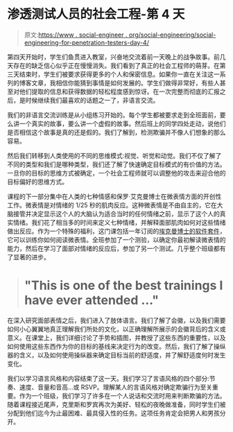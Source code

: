 # 渗透测试人员的社会工程-第 4 天

> 原文:[https://www . social-engineer . org/social-engineering/social-engineering-for-penetration-testers-day-4/](https://www.social-engineer.org/social-engineering/social-engineering-for-penetration-testers-day-4/)

第四天开始时，学生们鱼贯进入教室，兴奋地交流着前一天晚上的战争故事。前几天存在的缺乏信心似乎正在慢慢消失。我们看到了真正的社会工程师的萌芽。在第三天结束时，学生们被要求获得更多的个人和保密信息。如果你一直在关注这一系列的博客文章，我相信你能猜到事情是如何发展的。学生们做得非常好，有些人甚至对他们提取的信息和获得数据的轻松程度感到惊讶。在一次完整而彻底的汇报之后，是时候继续我们最喜欢的话题之一了，非语言交流。

我们的非语言交流训练是从小组练习开始的。每个学生都被要求走到全班面前，要么讲一个真实的故事，要么讲一个虚假的故事。然后班上的同学四处走动，说他们是否相信这个故事是真的还是假的。我们了解到，检测欺骗并不像人们想象的那么容易。

然后我们转移到人类使用的不同的思维模式:视觉、听觉和动觉。我们不仅了解了不同的类型和我们是哪种类型，我们还了解了快速确定目标模式的有价值的方法。一旦你的目标的思维方式被确定，一个社会工程师就可以调整他的攻击来迎合他的目标偏好的思维方式。

课程的下一部分集中在人类的七种情感和保罗·艾克曼博士在微表情方面的开创性工作。微表情是对情绪的 1/25 秒的肌肉反应。这种微表情是不由自主的，它在大脑接管并决定显示这个人的大脑认为适合当时的任何情绪之前，显示了这个人的真实情绪。我们花了相当多的时间来定义七种情绪，并解释面部肌肉如何对这些情绪做出反应。作为一个特殊的福利，这门课包括一年订阅的[埃克曼博士的软件套件](https://face.paulekman.com/face/products.aspx "METT Advanced")，它可以训练你如何阅读微表情。全班参加了一个测验，以确定你最初解读微表情的能力，然后在学习了面部对情绪的反应后，参加了另一个测试。几乎整个班级都有了显著的进步。

> # "This is one of the best trainings I have ever attended …"

在深入研究面部表情之后，我们进入了肢体语言。我们了解了会徽，以及我们需要如何小心翼翼地真正理解我们所处的文化，以正确理解所展示的会徽背后的含义或意义。在课堂上，我们详细讨论了手势和插图，并教授了这些东西的重要性，以及如何使用这些东西作为你的目标的基线来决定行为的改变。然后，我们了解了操纵器的含义，以及如何使用操纵器来确定目标当前的舒适度，并了解舒适度何时发生变化。

我们以学习语言风格和内容结束了这一天。我们学习了言语风格的四个部分:节奏、速度、音量和音高…或 RSVP。理解某人的言语风格对确定欺骗行为至关重要。作为一个班级，我们学习了许多在一个人说话和交流时用来判断欺骗的方法。随着课程接近尾声，克里斯和罗宾再次为美好、轻松的夜晚做准备，同时学生们被分配到他们迄今为止最困难、最具侵入性的任务。这项任务肯定会把男人和男孩分开。